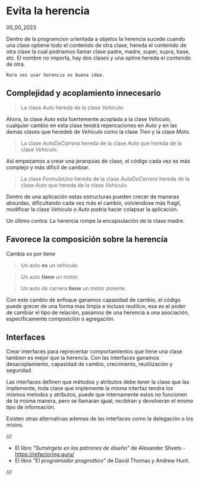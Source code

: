 # Evita la herencia
00_00_2023

Dentro de la programcion orientada a objetos la herencia sucede cuando una clase optiene todo el contenido de otra clase, hereda el contenido de otra clase la cual podriamos llamar clase padre, madre, super, supra, base, etc. El nombre no importa, hay dos clases y una optine hereda el contenido de otra.

	Rara vez usar herencia es buena idea.

## Complejidad y acoplamiento innecesario

> La clase *Auto* hereda de la clase *Vehiculo*.

Ahora, la clase *Auto* esta fuertemente acoplada a la clase *Vehiculo*, cualquier cambio en esta clase tendrá repercuciones en *Auto* y en las demas clases que heredeb de *Vehiculo* como la clase *Tren* y la clase *Moto*.

> La clase *AutoDeCarrera* hereda de la clase *Auto* que hereda de la clase *Vehiculo*.

Así empezamos a crear una jerarquias de clase, el código cada vez es más complejo y más dificil de cambiar.

> La clase *FormulaUno* hereda de la clase *AutoDeCarrera* hereda de la clase *Auto* que hereda de la clase *Vehiculo*.

Dentro de una aplicación estas estructuras pueden crecer de maneras absurdas, dificultando cada vez más el cambio, volviendose más fragil, modificar la clase *Vehiculo* o *Auto* podría hacer colapsar la aplicación.

Un último contra: La herencia rompe la encapsulación de la clase madre.

## Favorece la composición sobre la herencia

Cambia *es* por *tiene*

> Un auto **es** un vehiculo.

> Un auto **tiene** un motor.

> Un auto de carrera **tiene** un motor potente.

Con este cambio de enfoque ganamos capasidad de cambio, el código puede grecer de una forma mas limpia e incluso reutilice, esa es el poder de cambiar el tipo de relación, pasamos de una herencia a una asociación, especificamente composición o agregación.

## Interfaces

Crear interfaces para reprecentar comportamientos que tiene una clase tambien es mejor que la herencia. Con las interfaces ganamos desacoplamiento, capasidad de cambio, crecimiento, reutilización y seguridad.

Las interfaces definen que métodos y atributos debe tener la clase que las implemente, toda clase que implemente la misma interfaz tendra los mismos metodos y atributos, puede que internamente estos no funcionen de la misma manera, pero se llamaran igual, recibiran y devolveran el mismo tipo de información.

Existen otras alternativas ademas de las interfaces como la delegación o los mixins.

///

* El libro *"Sumérgete en los patrones de diseño"* de Alexander Shvets - https://refactoring.guru/
* El libro *"El programador pragmático"* de David Thomas y Andrew Hunt.

///